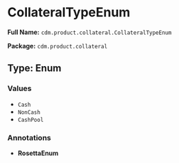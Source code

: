 # CollateralTypeEnum

**Full Name:** `cdm.product.collateral.CollateralTypeEnum`

**Package:** `cdm.product.collateral`

## Type: Enum

### Values

- `Cash`
- `NonCash`
- `CashPool`
### Annotations

- **RosettaEnum**

